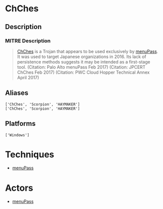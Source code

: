 
# ChChes

## Description

### MITRE Description

> [ChChes](https://attack.mitre.org/software/S0144) is a Trojan that appears to be used exclusively by [menuPass](https://attack.mitre.org/groups/G0045). It was used to target Japanese organizations in 2016. Its lack of persistence methods suggests it may be intended as a first-stage tool. (Citation: Palo Alto menuPass Feb 2017) (Citation: JPCERT ChChes Feb 2017) (Citation: PWC Cloud Hopper Technical Annex April 2017)

## Aliases

```
['ChChes', 'Scorpion', 'HAYMAKER']
['ChChes', 'Scorpion', 'HAYMAKER']
```

## Platforms

```
['Windows']
```

# Techniques


* [menuPass](../techniques/menuPass.md)


# Actors


* [menuPass](../actors/menuPass.md)

